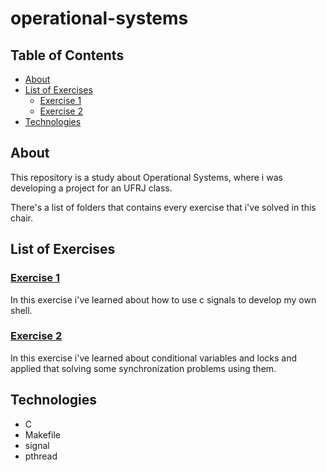 # operational-systems

## Table of Contents

<!--ts-->

- [About](#about)
- [List of Exercises](#list-of-exercises)
  - [Exercise 1](#exercise-1)
  - [Exercise 2](#exercise-2)
- [Technologies](#technologies)
<!--te-->

## About

This repository is a study about Operational Systems, where i was developing a project for an UFRJ class.

There's a list of folders that contains every exercise that i've solved in this chair.

## List of Exercises

### [Exercise 1](https://github.com/DantasB/operational-systems/tree/main/First_Exercise)

In this exercise i've learned about how to use c signals to develop my own shell.

### [Exercise 2](https://github.com/DantasB/operational-systems/tree/main/Second_Exercise)

In this exercise i've learned about conditional variables and locks and applied that solving some synchronization problems using them.

## Technologies

- C
- Makefile
- signal
- pthread
